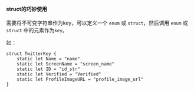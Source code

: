 #### struct的巧妙使用

需要将不可变字符串作为key，可以定义一个 `enum` 或 `struct`，然后调用 `enum` 或 `struct` 中的元素作为`key`。

如：

```objc
struct TwitterKey {    
	static let Name = "name"
	static let ScreenName = "screen_name"
	static let ID = "id_str"
	static let Verified = "Verified"
	static let ProfileImageURL = "profile_image_url"
}
```

